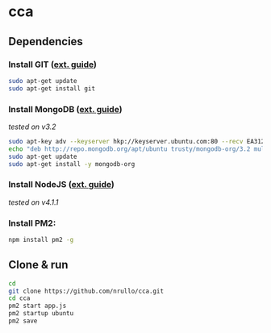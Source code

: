 # cca

## Dependencies

### Install GIT ([ext. guide](https://www.digitalocean.com/community/tutorials/how-to-install-git-on-ubuntu-14-04))
```bash
sudo apt-get update
sudo apt-get install git
```

### Install MongoDB ([ext. guide](https://docs.mongodb.org/manual/tutorial/install-mongodb-on-ubuntu/))
_tested on v3.2_
```bash
sudo apt-key adv --keyserver hkp://keyserver.ubuntu.com:80 --recv EA312927
echo "deb http://repo.mongodb.org/apt/ubuntu trusty/mongodb-org/3.2 multiverse" | sudo tee /etc/apt/sources.list.d/mongodb-org-3.2.list
sudo apt-get update
sudo apt-get install -y mongodb-org
```

### Install NodeJS ([ext. guide](https://www.digitalocean.com/community/tutorials/how-to-install-node-js-with-nvm-node-version-manager-on-a-vps))
_tested on v4.1.1_

### Install PM2:
```bash
npm install pm2 -g
```

## Clone & run
```bash
cd
git clone https://github.com/nrullo/cca.git
cd cca
pm2 start app.js
pm2 startup ubuntu
pm2 save
```
